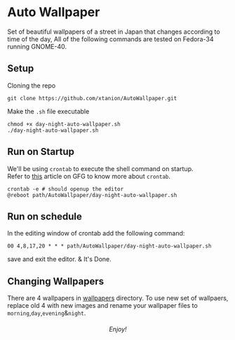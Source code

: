 # Auto Wallpaper

Set of beautiful wallpapers of a street in Japan that changes according to time of the day,
All of the following commands are tested on Fedora-34 running GNOME-40.
## Setup
Cloning the repo
```
git clone https://github.com/xtanion/AutoWallpaper.git
```
Make the `.sh` file executable
```
chmod +x day-night-auto-wallpaper.sh
./day-night-auto-wallpaper.sh 
```
## Run on Startup
We'll be using `crontab` to execute the shell command on startup.</br>
Refer to [this](https://www.geeksforgeeks.org/crontab-in-linux-with-examples/#) article on GFG to know more about `crontab`.
```
crontab -e # should openup the editor 
@reboot path/AutoWallpaper/day-night-auto-wallpaper.sh
```
## Run on schedule
In the editing window of crontab add the following command:
```
00 4,8,17,20 * * * path/AutoWallpaper/day-night-auto-wallpaper.sh
```
save and exit the editor. & It's Done.
## Changing Wallpapers
There are 4 wallpapers in [wallpapers](https://github.com/xtanion/AutoWallpaper/wallpapers) directory. To use new set of wallpaers, replace old 4 with new images and rename your wallpaper files to `morning`,`day`,`evening`&`night`.
<div align="center">
  <h6> Enjoy! </h6>
</div>
